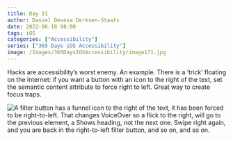 ```yaml
---
title: Day 31
author: Daniel Devesa Derksen-Staats
date: 2022-06-18 08:00
tags: iOS
categories: ["Accessibility"]
series: ["365 Days iOS Accessibility"]
image: /Images/365DaysIOSAccessibility/image171.jpg
---
```


Hacks are accessibility’s worst enemy. An example. There is a ‘trick’ floating on the internet: if you want a button with an icon to the right of the text, set the semantic content attribute to force right to left. Great way to create focus traps.

![A filter button has a funnel icon to the right of the text, it has been forced to be right-to-left. That changes VoiceOver so a flick to the right, will go to the previous element, a Shows heading, not the next one. Swipe right again, and you are back in the right-to-left filter button, and so on, and so on. ](/Images/365DaysIOSAccessibility/image171.jpg)